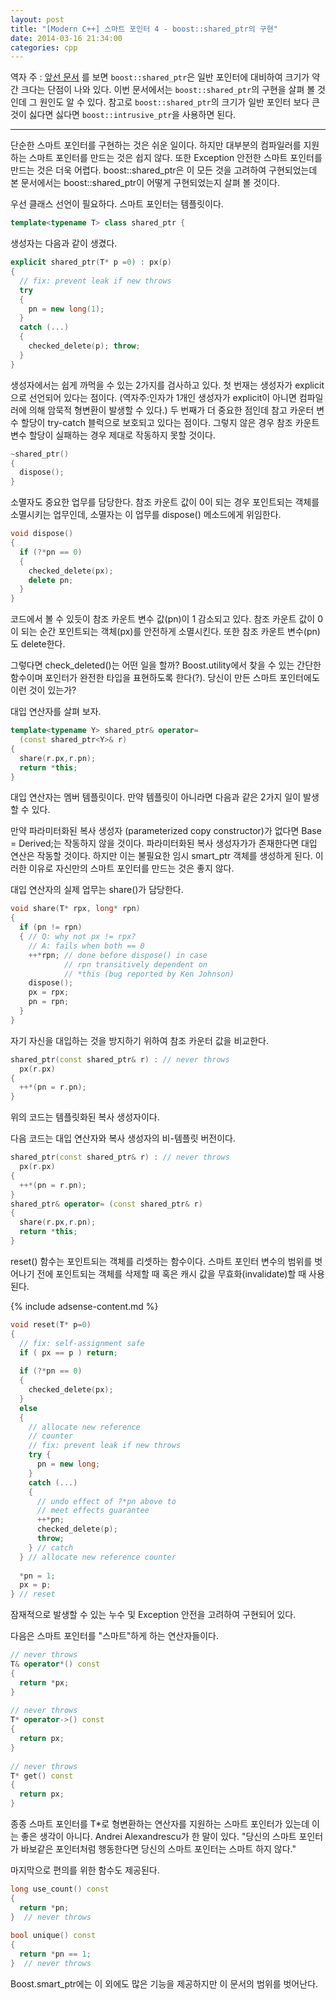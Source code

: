 ```yaml
---
layout: post
title: "[Modern C++] 스마트 포인터 4 - boost::shared_ptr의 구현"
date: 2014-03-16 21:34:00
categories: cpp
---
```


역자 주 : [앞선 문서](/cpp/2014/03/17/smart-pointer3.html) 를 보면 `boost::shared_ptr`은 일반 포인터에 대비하여 크기가 약간 크다는 단점이 나와 있다. 이번 문서에서는 `boost::shared_ptr`의 구현을 살펴 볼 것인데 그 원인도 알 수 있다. 참고로 `boost::shared_ptr`의 크기가 일반 포인터 보다 큰 것이 싫다면 싫다면 `boost::intrusive_ptr`을 사용하면 된다.

---

단순한 스마트 포인터를 구현하는 것은 쉬운 일이다. 하지만 대부분의 컴파일러를 지원하는 스마트 포인터를 만드는 것은 쉽지 않다. 또한 Exception 안전한 스마트 포인터를 만드는 것은 더욱 어렵다. boost::shared_ptr은 이 모든 것을 고려하여 구현되었는데 본 문서에서는 boost::shared_ptr이 어떻게 구현되었는지 살펴 볼 것이다.

우선 클래스 선언이 필요하다. 스마트 포인터는 템플릿이다.

```cpp
template<typename T> class shared_ptr {
```

생성자는 다음과 같이 생겼다.

```cpp
explicit shared_ptr(T* p =0) : px(p)
{
  // fix: prevent leak if new throws
  try
  {
    pn = new long(1);
  }  
  catch (...)
  {
    checked_delete(p); throw;
  }
}
```

생성자에서는 쉽게 까먹을 수 있는 2가지를 검사하고 있다. 첫 번재는 생성자가 explicit으로 선언되어 있다는 점이다. (역자주:인자가 1개인 생성자가 explicit이 아니면 컴파일러에 의해 암묵적 형변환이 발생할 수 있다.) 두 번째가 더 중요한 점인데 참고 카운터 변수 할당이 try-catch 블럭으로 보호되고 있다는 점이다. 그렇지 않은 경우 참조 카운트 변수 할당이 실패하는 경우 제대로 작동하지 못할 것이다.

```cpp
~shared_ptr()
{
  dispose();
}
```

소멸자도 중요한 업무를 담당한다. 참조 카운트 값이 0이 되는 경우 포인트되는 객체를 소멸시키는 업무인데, 소멸자는 이 업무를 dispose() 메소드에게 위임한다.

```cpp
void dispose()
{
  if (?*pn == 0)
  {
    checked_delete(px);
    delete pn;
  }
}
```

코드에서 볼 수 있듯이 참조 카운트 변수 값(pn)이 1 감소되고 있다. 참조 카운트 값이 0이 되는 순간 포인트되는 객체(px)를 안전하게 소멸시킨다. 또한 참조 카운트 변수(pn)도 delete한다.

그렇다면 check_deleted()는 어떤 일을 할까? Boost.utility에서 찾을 수 있는 간단한 함수이며 포인터가 완전한 타입을 표현하도록 한다(?). 당신이 만든 스마트 포인터에도 이런 것이 있는가?

대입 연산자를 살펴 보자.

```cpp
template<typename Y> shared_ptr& operator=
  (const shared_ptr<Y>& r)
{
  share(r.px,r.pn);
  return *this;
}
```

대입 연산자는 멤버 템플릿이다. 만약 템플릿이 아니라면 다음과 같은 2가지 일이 발생할 수 있다.

만약 파라미터화된 복사 생성자 (parameterized copy constructor)가 없다면 Base = Derived;는 작동하지 않을 것이다.
파라미터화된 복사 생성자가가 존재한다면 대입 연산은 작동할 것이다. 하지만 이는 불필요한 임시 smart_ptr 객체를 생성하게 된다.
이러한 이유로 자신만의 스마트 포인터를 만드는 것은 좋지 않다.

대입 연산자의 실제 업무는 share()가 담당한다.

```cpp
void share(T* rpx, long* rpn)
{
  if (pn != rpn)
  { // Q: why not px != rpx?
    // A: fails when both == 0
    ++*rpn; // done before dispose() in case
            // rpn transitively dependent on
            // *this (bug reported by Ken Johnson)
    dispose();
    px = rpx;
    pn = rpn;
  }
}
```

자기 자신을 대입하는 것을 방지하기 위하여 참조 카운터 값을 비교한다.

```cpp
shared_ptr(const shared_ptr& r) : // never throws
  px(r.px)
{
  ++*(pn = r.pn);
}
```

위의 코드는 템플릿화된 복사 생성자이다.

다음 코드는 대입 연산자와 복사 생성자의 비-템플릿 버전이다.

```cpp
shared_ptr(const shared_ptr& r) : // never throws
  px(r.px)
{
  ++*(pn = r.pn);
}
shared_ptr& operator= (const shared_ptr& r)
{
  share(r.px,r.pn);
  return *this;
}
```

reset() 함수는 포인트되는 객체를 리셋하는 함수이다. 스마트 포인터 변수의 범위를 벗어나기 전에 포인트되는 객체를 삭제할 때 혹은 캐시 값을 무효화(invalidate)할 때 사용된다.

{% include adsense-content.md %}

```cpp
void reset(T* p=0)
{
  // fix: self-assignment safe
  if ( px == p ) return;  
 
  if (?*pn == 0) 
  {
    checked_delete(px);
  }
  else
  { 
    // allocate new reference 
    // counter
    // fix: prevent leak if new throws
    try {
      pn = new long;
    }  
    catch (...)
    {
      // undo effect of ?*pn above to
      // meet effects guarantee
      ++*pn;  
      checked_delete(p);
      throw;
    } // catch
  } // allocate new reference counter
 
  *pn = 1;
  px = p;
} // reset
```

잠재적으로 발생할 수 있는 누수 및 Exception 안전을 고려하여 구현되어 있다.

다음은 스마트 포인터를 "스마트"하게 하는 연산자들이다.

```cpp
// never throws
T& operator*() const
{
  return *px;
}
 
// never throws
T* operator->() const
{
  return px;
}
 
// never throws
T* get() const
{
  return px;
}  
```

종종 스마트 포인터를 T*로 형변환하는 연산자를 지원하는 스마트 포인터가 있는데 이는 좋은 생각이 아니다. Andrei Alexandrescu가 한 말이 있다. "당신의 스마트 포인터가 바보같은 포인터처럼 행동한다면 당신의 스마트 포인터는 스마트 하지 않다."

마지막으로 편의를 위한 함수도 제공된다.

```cpp
long use_count() const
{
  return *pn;
}  // never throws
 
bool unique() const   
{
  return *pn == 1;
}  // never throws
```

Boost.smart_ptr에는 이 외에도 많은 기능을 제공하지만 이 문서의 범위를 벗어난다.
